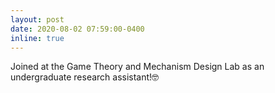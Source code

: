 ```yaml
---
layout: post
date: 2020-08-02 07:59:00-0400
inline: true
---
```


Joined at the Game Theory and Mechanism Design Lab as an undergraduate research assistant!:nerd_face:
